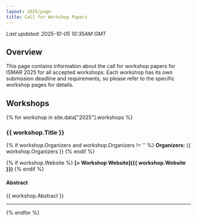 ```yaml
---
layout: 2025/page
title: Call for Workshop Papers
---
```

*Last updated: 2025-10-05 10:35AM GMT*

## Overview

This page contains information about the call for workshop papers for ISMAR 2025 for all accepted workshops. Each workshop has its own submission deadline and requirements, so please refer to the specific workshop pages for details.

## Workshops

{% for workshop in site.data["2025"].workshops %}
### {{ workshop.Title }}

{% if workshop.Organizers and workshop.Organizers != '' %}
**Organizers:** {{ workshop.Organizers }}
{% endif %}

{% if workshop.Website %}
**[> Workshop Website]({{ workshop.Website }})**
{% endif %}

#### Abstract  
{{ workshop.Abstract }}

---

{% endfor %}

